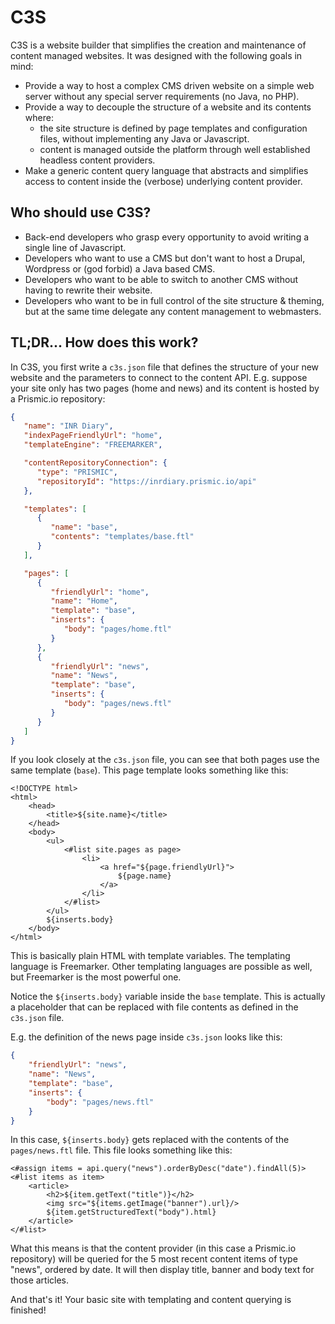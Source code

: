 # C3S

C3S is a website builder that simplifies the creation and maintenance of content managed websites. It was designed with the following goals in mind:

* Provide a way to host a complex CMS driven website on a simple web server without any special server requirements (no Java, no PHP).
* Provide a way to decouple the structure of a website and its contents where:
  * the site structure is defined by page templates and configuration files, without implementing any Java or Javascript.
  * content is managed outside the platform through well established headless content providers.
* Make a generic content query language that abstracts and simplifies access to content inside the (verbose) underlying content provider.

## Who should use C3S?

* Back-end developers who grasp every opportunity to avoid writing a single line of Javascript.
* Developers who want to use a CMS but don't want to host a Drupal, Wordpress or (god forbid) a Java based CMS.
* Developers who want to be able to switch to another CMS without having to rewrite their website.
* Developers who want to be in full control of the site structure & theming, but at the same time delegate any content management to webmasters.

## TL;DR... How does this work?

In C3S, you first write a `c3s.json` file that defines the structure of your new website and the parameters to connect to the content API. E.g. suppose your site only has two pages (home and news) and its content is hosted by a Prismic.io repository:

```json
{
   "name": "INR Diary",
   "indexPageFriendlyUrl": "home",
   "templateEngine": "FREEMARKER",

   "contentRepositoryConnection": {
      "type": "PRISMIC",
      "repositoryId": "https://inrdiary.prismic.io/api"
   },

   "templates": [
      {
         "name": "base",
         "contents": "templates/base.ftl"
      }
   ],

   "pages": [
      {
         "friendlyUrl": "home",
         "name": "Home",
         "template": "base",
         "inserts": {
            "body": "pages/home.ftl"
         }
      },
      {
         "friendlyUrl": "news",
         "name": "News",
         "template": "base",
         "inserts": {
            "body": "pages/news.ftl"
         }
      }
   ]
}
```

If you look closely at the `c3s.json` file, you can see that both pages use the same template (`base`). This page template looks something like this:

```freemarker
<!DOCTYPE html>
<html>
    <head>
        <title>${site.name}</title>
    </head>
    <body>
        <ul>
            <#list site.pages as page>
                <li>
                    <a href="${page.friendlyUrl}">
                        ${page.name}
                    </a>
                </li>
            </#list>
        </ul>
        ${inserts.body}
    </body>
</html>
```

This is basically plain HTML with template variables. The templating language is Freemarker. Other templating languages are possible as well, but Freemarker is the most powerful one.

Notice the `${inserts.body}` variable inside the `base` template. This is actually a placeholder that can be replaced with file contents as defined in the `c3s.json` file.

E.g. the definition of the news page inside `c3s.json` looks like this:

```json
{
    "friendlyUrl": "news",
    "name": "News",
    "template": "base",
    "inserts": {
        "body": "pages/news.ftl"
    }
}
```

In this case, `${inserts.body}` gets replaced with the contents of the `pages/news.ftl` file. This file looks something like this:

```freemarker
<#assign items = api.query("news").orderByDesc("date").findAll(5)>
<#list items as item>
    <article>
        <h2>${item.getText("title")}</h2>
        <img src="${items.getImage("banner").url}/>
        ${item.getStructuredText("body").html}
    </article>
</#list>
```

What this means is that the content provider (in this case a Prismic.io repository) will be queried for the 5 most recent content items of type "news", ordered by date. It will then display title, banner and body text for those articles.

And that's it! Your basic site with templating and content querying is finished!
